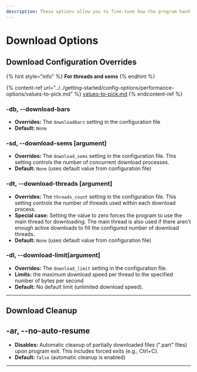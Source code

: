 ```yaml
---
description: These options allow you to fine-tune how the program handles downloads.
---
```


# Download Options

## Download Configuration Overrides

{% hint style="info" %}
**For threads and sems**
{% endhint %}

{% content-ref url="../../getting-started/config-options/performance-options/values-to-pick.md" %}
[values-to-pick.md](../../getting-started/config-options/performance-options/values-to-pick.md)
{% endcontent-ref %}

### -db, --download-bars

* **Overrides:** The `downloadbars` setting in the configuration file
* **Default:** `None`

### -sd, --download-sems \[argument]

* **Overrides:** The `download_sems` setting in the configuration file. This setting controls the number of concurrent download processes.
* **Default:** `None` (uses default value from configuration file)

### -dt, --download-threads \[argument]

* **Overrides:** The `threads_count` setting in the configuration file. This setting controls the number of threads used within each download process.
* **Special case:** Setting the value to zero forces the program to use the main thread for downloading. The main thread is also used if there aren't enough active downloads to fill the configured number of download threads.
* **Default:** `None` (uses default value from configuration file)

### -dl, --download-limit\[argument]

* **Overrides:** The `download_limit` setting in the configuration file.
* **Limits:** the maximum download speed per thread to the specified number of bytes per second
* **Default:** No default limit (unlimited download speed).

***

## Download Cleanup

## -ar, --no-auto-resume

* **Disables:** Automatic cleanup of partially downloaded files (".part" files) upon program exit. This includes forced exits (e.g., Ctrl+C).
* **Default:** `false` (automatic cleanup is enabled)

***

